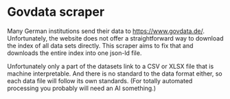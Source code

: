 # Govdata scraper

Many German institutions send their data to https://www.govdata.de/. Unfortunately, the website does not offer a straightforward way to download the index of all data sets directly. This scraper aims to fix that and downloads the entire index into one json-ld file.

Unfortunately only a part of the datasets link to a CSV or XLSX file that is machine interpretable. And there is no standard to the data format either, so each data file will follow its own standards. (For totally automated processing you probably will need an AI something.)
